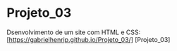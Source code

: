 # Projeto_03
 Dsenvolvimento de um site com HTML e CSS:
 [https://gabrielhenrip.github.io/Projeto_03/] [Projeto_03]
